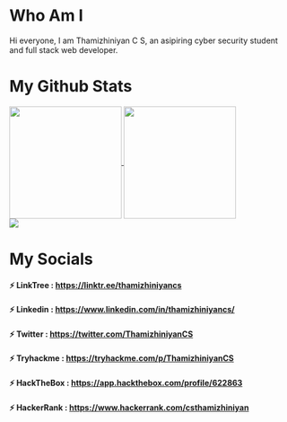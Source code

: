 <!-- ### Hi there 👋-->

<!--
**Thamizhiniyan18/Thamizhiniyan18** is a ✨ _special_ ✨ repository because its `README.md` (this file) appears on your GitHub profile.

Here are some ideas to get you started:

- 🔭 I’m currently working on ...
- 🌱 I’m currently learning ...
- 👯 I’m looking to collaborate on ...
- 🤔 I’m looking for help with ...
- 💬 Ask me about ...
- 📫 How to reach me: ...
- 😄 Pronouns: ...
- ⚡ Fun fact: ...
-->

# Who Am I

Hi everyone, I am Thamizhiniyan C S, an asipiring cyber security student and full stack web developer.

# My Github Stats

<a href="https://thamizhiniyancs.vercel.app/">
  <img height=200 align="center" src="https://github-readme-stats.vercel.app/api?username=ThamizhiniyanCS&count_private=true&show_icons=true&theme=dark" />
</a>
<a href="https://thamizhiniyancs.vercel.app/">
  <img height=200 align="center" src="https://github-readme-stats.vercel.app/api/top-langs?username=ThamizhiniyanCS&layout=compact&langs_count=8&card_width=320&show_icons=true&theme=dark" />
</a>
<br />
<img src="https://github-readme-streak-stats.herokuapp.com/?user=ThamizhiniyanCS&theme=dark" />

# My Socials

#### ⚡  LinkTree    : https://linktr.ee/thamizhiniyancs
#### ⚡  Linkedin    : https://www.linkedin.com/in/thamizhiniyancs/
#### ⚡  Twitter     : https://twitter.com/ThamizhiniyanCS
#### ⚡  Tryhackme   : https://tryhackme.com/p/ThamizhiniyanCS
#### ⚡  HackTheBox  : https://app.hackthebox.com/profile/622863
#### ⚡  HackerRank  : https://www.hackerrank.com/csthamizhiniyan
